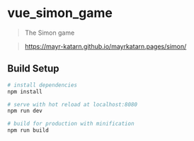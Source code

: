 # vue_simon_game

> The Simon game

> https://mayr-katarn.github.io/mayrkatarn.pages/simon/

## Build Setup

``` bash
# install dependencies
npm install

# serve with hot reload at localhost:8080
npm run dev

# build for production with minification
npm run build
```
